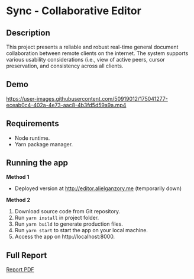 # Sync - Collaborative Editor


## Description
This project presents a reliable and robust real-time general document collaboration between 
remote clients on the internet. The system supports various usability considerations (i.e., view of active peers, cursor preservation, and consistency across all clients.


## Demo
https://user-images.githubusercontent.com/50919012/175041277-eceab0c4-402a-4e73-aac8-4b3fd5d59a9a.mp4


## Requirements
- Node runtime.
- Yarn package manager.


## Running the app

**Method 1**
- Deployed version at http://editor.alielganzory.me (temporarily down)

**Method 2**
1. Download source code from Git repository.
2. Run `yarn install` in project folder.
3. Run `yarn build` to generate production files.
4. Run `yarn start` to start the app on your local machine.
5. Access the app on http://localhost:8000.


## Full Report
[Report PDF](https://github.com/Ali-Elganzory/Collaborative-Editor/blob/main/docs/Project%20Report.pdf)

